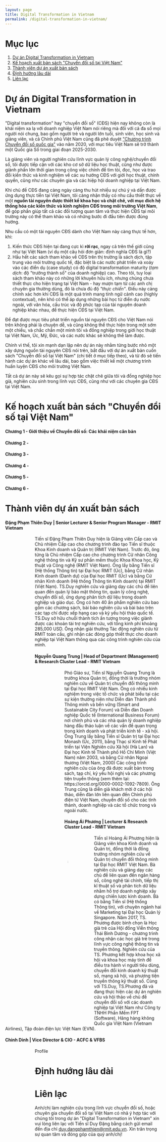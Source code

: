 ```yaml
---
layout: page
title: Digital Transformation in Vietnam
permalink: /digital-transformation-in-vietnam/
---
```


# Mục lục
1. [Dự án Digital Transformation in Vietnam](#introduction)
2. [Kế hoạch xuất bản sách "Chuyển đổi số tại Việt Nam"](#book-plan)
3. [Thành viên dự án xuất bản sách](#project-members)
4. [Định hướng lâu dài](#future-directions)
5. [Liên lạc](#contact)

# Dự án Digital Transformation in Vietnam <a name="introduction"></a>

"Digital transformation" hay "chuyển đổi số" (CĐS) hiện nay không còn là khái niệm xa lạ với doanh nghiệp Việt Nam nói riêng mà đối với cả đa số mọi người nói chung, bao gồm người trẻ và người lớn tuổi, sinh viên, học sinh và giảng viên, và cả Chính phủ Việt Nam cũng đã phê duyệt ["Chương trình Chuyển đổi số quốc gia"](http://www2.chinhphu.vn/portal/page/portal/chinhphu/noidungchuongtrinhquocgiakhac?_piref33_14737_33_14736_14736.strutsAction=ViewDetailAction.do&_piref33_14737_33_14736_14736.docid=4963&_piref33_14737_33_14736_14736.substract=) vào năm 2020, với mục tiêu Việt Nam sẽ trở thành một Quốc gia Số trong giai đoạn 2025-2030.

Là giảng viên và người nghiên cứu lĩnh vực quản lý công nghệ/chuyển đổi số, tôi được tiếp cận với các kho cơ sở dữ liệu học thuật, cũng như được giành phần lớn thời gian trong công việc chính để tìm tòi, đọc, học và trao đổi kiến thức và kinh nghiệm về các xu hướng CĐS với giới học thuật, chính quyền, cũng như các chuyên gia và các hiệp hội doanh nghiệp tại Việt Nam.

Khi chủ đề CĐS đang càng ngày càng thu hút nhiều sự chú ý và dần được ứng dụng thực tiễn tại Việt Nam, tôi càng nhận thấy có nhu cầu thiết thực về một **nguồn tài nguyên được thiết kế khoa học và chặt chẽ, với mục đích hệ thống hóa các kiến thức và kinh nghiệm CĐS trong môi trường Việt Nam**, để góp phần giúp tất cả các đối tượng quan tâm và thực hiện CĐS tại môi trường này có thể tham khảo và có những bước đi đầu tiên được đúng hướng. 

Nhu cầu có một tài nguyên CĐS dành cho Việt Nam này càng thực tế hơn, khi: 
1. Kiến thức CĐS hiện tại đang cực kì **rời rạc**, ngay cả trên thế giới cũng như tại Việt Nam (ví dụ một câu hỏi đơn giản: định nghĩa CĐS là gì?)
2. Hầu hết các sách tham khảo về CĐS trên thị trường là sách dịch, tập trung vào môi trường quốc tế, đặc biệt là các nước phát triển và xoáy vào các điển dụ (case study) có độ digital transformation maturity (*tạm dịch*: độ "trưởng thành số" của doanh nghiệp) cao. Theo tôi, tuy loại sách tham khảo này có những lời khuyên hữu ích, nhưng chúng chưa thiết thực cho hiện trạng tại Việt Nam - hay mượn tạm từ các anh chị chuyên gia thường dùng, đó là chưa đủ độ *"thực chiến"*. Điều này càng chính xác hơn khi CĐS là một quá trình mang tính ngữ cảnh cao (highly contextual), nên khó có thể áp dụng những bài học từ điển dụ nước ngoài, với văn hóa, cấu trúc và độ phức tạp của tài nguyên doanh nghiệp khác nhau, để thực hiện CĐS tại Việt Nam.

Để đạt được mục tiêu phát triển nguồn tài nguyên CĐS cho Việt Nam nói trên không phải là chuyện dễ, và cũng không thể thực hiện trong một sớm một chiều, và chắc chắn một mình tôi và đồng nghiệp trong giới học thuật tại Việt Nam, Úc, Mỹ, Đức, và các nước khác sẽ không thể làm được.

Chính vì thế, tôi xin mạnh dạn lập nên dự án này nhằm từng bước nhỏ một xây dựng nguồn tài nguyên CĐS nói trên, bắt đầu với dự án xuất bản cuốn sách "Chuyển đổi số tại Việt Nam" (chi tiết ở mục tiếp theo), và từ đó sẽ tiến hành các dự án khác về lâu dài, bao gồm việc thiết kế một chương trình huấn luyện CĐS cho môi trường Việt Nam. 

Tất cả dự án này sẽ kêu gọi sự hợp tác chặt chẽ giữa tôi và đồng nghiệp học giả, nghiên cứu sinh trong lĩnh vực CĐS, cũng như với các chuyên gia CĐS tại Việt Nam.

# Kế hoạch xuất bản sách "Chuyển đổi số tại Việt Nam" <a name="book-plan"></a>

#### Chương 1 - Giới thiệu về Chuyển đổi số: Các khái niệm căn bản

#### Chương 2 - 

#### Chương 3 -

#### Chương 4 -

#### Chương 5 -

#### Chương 6 -

# Thành viên dự án xuất bản sách <a name="project-members"></a>

#### Đặng Phạm Thiên Duy | Senior Lecturer & Senior Program Manager - RMIT Vietnam
<img src="../assets/img/duydangpham2021.jpg" alt="Duy Dang-Pham portrait" width="15%" style="border-radius: 50%; float: left; margin-right:20px; margin-bottom:15px;">
Tiến sĩ Đặng Phạm Thiên Duy hiện là Giảng viên Cấp cao và Chủ nhiệm Cấp cao cho chương trình đào tạo Tiến sĩ thuộc Khoa Kinh doanh và Quản trị (RMIT Việt Nam). Trước đó, ông từng là Chủ nhiệm Cấp cao cho chương trình Cử nhân Công nghệ thông tin và Kỹ sư phần mềm thuộc Khoa Khoa học, Kỹ thuật và Công nghệ (RMIT Việt Nam). Ông lấy bằng Tiến sĩ (Hệ thống Thông tin) tại Đại học RMIT (Úc), bằng Cử nhân Kinh doanh (Danh dự) của Đại học RMIT (Úc) và bằng Cử nhân Kinh doanh (Hệ thống Thông tin Kinh doanh) tại RMIT (Việt Nam). TS.Duy nghiên cứu và giảng dạy các chủ đề liên quan đến quản lý bảo mật thông tin, quản lý công nghệ, chuyển đổi số, ứng dụng phân tích dữ liệu trong doanh nghiệp và giáo dục. Ông có hơn 40 ấn phẩm nghiên cứu bao gồm các chương sách, bài báo nghiên cứu và bài báo trên các tạp chí được xếp hạng cao và kỷ yếu hội thảo quốc tế. TS.Duy sở hữu chuỗi thành tích ấn tượng trong việc giành được các khoản tài trợ nghiên cứu, với tổng kinh phí khoảng 285,000 USD. Ông nhận giải thưởng Tác động nghiên cứu từ RMIT toàn cầu, ghi nhận các đóng góp thiết thực cho doanh nghiệp tại Việt Nam thông qua các công trình nghiên cứu của mình.

#### Nguyễn Quang Trung | Head of Department (Management) & Research Cluster Lead - RMIT Vietnam
<img src="../assets/img/trungnguyen.jpg" alt="Trung Nguyen portrait" width="15%" style="border-radius: 50%; float: left; margin-right:20px; margin-bottom:15px;">
Phó Giáo sư, Tiến sĩ Nguyễn Quang Trung là trưởng khoa Quản trị, đồng thời là trưởng nhóm nghiên cứu về Quản trị chuyển đổi thông minh tại Đại học RMIT Việt Nam. Ông có nhiều kinh nghiệm trong việc tổ chức và phát biểu tại các sự kiện thường niên như Diễn đàn Thành phố Thông minh và bền vững (Smart and Sustainable City Forum) và Diễn đàn Doanh nghiệp Quốc tế (International Business Forum) nơi chính phủ và các nhà quản lý doanh nghiệp hàng đầu thảo luận về các vấn đề quan trọng trong kinh doanh và phát triển kinh tế - xã hội. Ông Trung lấy bằng Tiến sĩ Quản trị tại Đại học Monash (Úc, 2011), bằng Thạc sĩ Kinh tế Phát triển tại Viện Nghiên cứu Xã hội (Hà Lan) và Đại học Kinh tế Thành phố Hồ Chí Minh (Việt Nam) năm 2003, và bằng Cử nhân Ngoại thương (Việt Nam, 2000) Các công trình nghiên cứu của ông đã được xuất bản trong sách, tạp chí, kỷ yếu hội nghị và các phương tiện truyền thông (xem thêm tại: https://orcid.org/0000-0002-1092-7809). Ông Trung cũng là diễn giả khách mời ở các hội thảo, diễn đàn lớn liên quan đến Chính phủ điện tử Việt Nam, chuyển đổi số cho các tỉnh thành, doanh nghiệp và các tổ chức trong và ngoài nước.

#### Hoàng Ái Phương | Lecturer & Research Cluster Lead - RMIT Vietnam
<img src="../assets/img/phuonghoang.jpg" alt="Phuong Hoang portrait" width="15%" style="border-radius: 50%; float: left; margin-right:20px; margin-bottom:15px;">
Tiến sĩ Hoàng Ái Phương hiện là Giảng viên khoa Kinh doanh và Quản trị, đồng thời là đồng trưởng nhóm nghiên cứu về Quản trị chuyển đổi thông minh tại Đại học RMIT Việt Nam. Bà nghiên cứu và giảng dạy các chủ đề liên quan đến ngân hàng số, công nghệ tài chính, tiếp thị kĩ thuật số và phân tích dữ liệu nhằm hỗ trợ doanh nghiệp xây dựng chiến lược kinh doanh. Bà có bằng Tiến sĩ (Hệ thống Thông tin), với chuyên ngành hai về Marketing tại Đại học Quản lý Singapore. Năm 2017, TS. Phương được bình chọn là Học giả trẻ của Hội đồng Viễn thông Thái Bình Dương - chương trình công nhận các học giả trẻ trong lĩnh vực công nghệ thông tin và truyền thông. Nghiên cứu của TS. Phương kết hợp khoa học xã hội và khoa học máy tính để điều tra hành vi người tiêu dùng, chuyển đổi kinh doanh kỹ thuật số, mạng xã hội, và phương tiện truyền thông kỹ thuật số. Cùng với TS.Duy, TS.Phương đã và đang thực hiện các dự án nghiên cứu và hội thảo về chủ đề chuyển đổi số với các doanh nghiệp tại Việt Nam như Công ty TNHH Phần Mềm FPT (Software), Hãng hàng không Quốc gia VIệt Nam (Vietnam Airlines), Tập đoàn điện lực Việt Nam (EVN).

#### Chinh Dinh | Vice Director & CIO - ACFC & VFBS
<img src="../assets/img/chinhdinh.jpg" alt="Chinh Dinh portrait" width="15%" style="border-radius: 50%; float: left; margin-right:20px; margin-bottom:15px;">
Profile

# Định hướng lâu dài <a name="future-directions"></a>

# Liên lạc <a name="contact"></a>
Anh/chị làm nghiên cứu trong lĩnh vực chuyển đổi số, hoặc chuyên gia chuyển đổi số tại Việt Nam có nhã ý hợp tác với chúng tôi trong dự án "Digital Transformation in Vietnam" xin vui lòng liên lạc với Tiến sĩ Duy Đặng bằng cách gửi email đến địa chỉ [duy.dangphamthien@rmit.edu.vn](mailto:duy.dangphamthien@rmit.edu.vn). Xin trân trọng sự quan tâm và đóng góp của quý anh/chị!